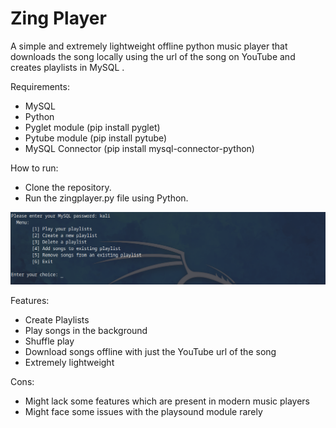 # Zing Player
A simple and extremely lightweight offline python music player that downloads the song locally using the url of the song on YouTube and creates playlists in MySQL .

Requirements:
  * MySQL
  * Python
  * Pyglet module (pip install pyglet)
  * Pytube module (pip install pytube)
  * MySQL Connector (pip install mysql-connector-python)
  
How to run:
  * Clone the repository.
  * Run the zingplayer.py file using Python.
  
![alt text](https://github.com/pingu0b/PopNLock/blob/main/Screenshots/Screenshot_1.png?raw=true)

Features:
  * Create Playlists
  * Play songs in the background
  * Shuffle play
  * Download songs offline with just the YouTube url of the song
  * Extremely lightweight

Cons:
  * Might lack some features which are present in modern music players
  * Might face some issues with the playsound module rarely

